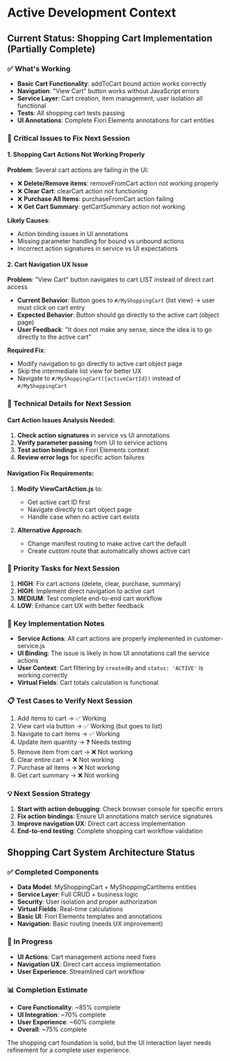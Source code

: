 # Active Development Context

## Current Status: Shopping Cart Implementation (Partially Complete)

### ✅ What's Working
- **Basic Cart Functionality**: addToCart bound action works correctly
- **Navigation**: "View Cart" button works without JavaScript errors
- **Service Layer**: Cart creation, item management, user isolation all functional
- **Tests**: All shopping cart tests passing
- **UI Annotations**: Complete Fiori Elements annotations for cart entities

### 🚨 Critical Issues to Fix Next Session

#### 1. Shopping Cart Actions Not Working Properly
**Problem**: Several cart actions are failing in the UI:
- ❌ **Delete/Remove items**: removeFromCart action not working properly
- ❌ **Clear Cart**: clearCart action not functioning
- ❌ **Purchase All Items**: purchaseFromCart action failing
- ❌ **Get Cart Summary**: getCartSummary action not working

**Likely Causes**:
- Action binding issues in UI annotations
- Missing parameter handling for bound vs unbound actions
- Incorrect action signatures in service vs UI expectations

#### 2. Cart Navigation UX Issue
**Problem**: "View Cart" button navigates to cart LIST instead of direct cart access
- **Current Behavior**: Button goes to `#/MyShoppingCart` (list view) → user must click on cart entry
- **Expected Behavior**: Button should go directly to the active cart (object page)
- **User Feedback**: "It does not make any sense, since the idea is to go directly to the active cart"

**Required Fix**:
- Modify navigation to go directly to active cart object page
- Skip the intermediate list view for better UX
- Navigate to `#/MyShoppingCart({activeCartId})` instead of `#/MyShoppingCart`

### 🔧 Technical Details for Next Session

#### Cart Action Issues Analysis Needed:
1. **Check action signatures** in service vs UI annotations
2. **Verify parameter passing** from UI to service actions
3. **Test action bindings** in Fiori Elements context
4. **Review error logs** for specific action failures

#### Navigation Fix Requirements:
1. **Modify ViewCartAction.js** to:
   - Get active cart ID first
   - Navigate directly to cart object page
   - Handle case when no active cart exists

2. **Alternative Approach**: 
   - Change manifest routing to make active cart the default
   - Create custom route that automatically shows active cart

### 🎯 Priority Tasks for Next Session
1. **HIGH**: Fix cart actions (delete, clear, purchase, summary)
2. **HIGH**: Implement direct navigation to active cart
3. **MEDIUM**: Test complete end-to-end cart workflow
4. **LOW**: Enhance cart UX with better feedback

### 🧠 Key Implementation Notes
- **Service Actions**: All cart actions are properly implemented in customer-service.js
- **UI Binding**: The issue is likely in how UI annotations call the service actions
- **User Context**: Cart filtering by `createdBy` and `status: 'ACTIVE'` is working correctly
- **Virtual Fields**: Cart totals calculation is functional

### 📋 Test Cases to Verify Next Session
1. Add items to cart → ✅ Working
2. View cart via button → ✅ Working (but goes to list)
3. Navigate to cart items → ✅ Working
4. Update item quantity → ❓ Needs testing
5. Remove item from cart → ❌ Not working
6. Clear entire cart → ❌ Not working
7. Purchase all items → ❌ Not working
8. Get cart summary → ❌ Not working

### 💡 Next Session Strategy
1. **Start with action debugging**: Check browser console for specific errors
2. **Fix action bindings**: Ensure UI annotations match service signatures
3. **Improve navigation UX**: Direct cart access implementation
4. **End-to-end testing**: Complete shopping cart workflow validation

## Shopping Cart System Architecture Status

### ✅ Completed Components
- **Data Model**: MyShoppingCart + MyShoppingCartItems entities
- **Service Layer**: Full CRUD + business logic
- **Security**: User isolation and proper authorization
- **Virtual Fields**: Real-time calculations
- **Basic UI**: Fiori Elements templates and annotations
- **Navigation**: Basic routing (needs UX improvement)

### 🔄 In Progress
- **UI Actions**: Cart management actions need fixes
- **Navigation UX**: Direct cart access implementation
- **User Experience**: Streamlined cart workflow

### 📊 Completion Estimate
- **Core Functionality**: ~85% complete
- **UI Integration**: ~70% complete  
- **User Experience**: ~60% complete
- **Overall**: ~75% complete

The shopping cart foundation is solid, but the UI interaction layer needs refinement for a complete user experience.
